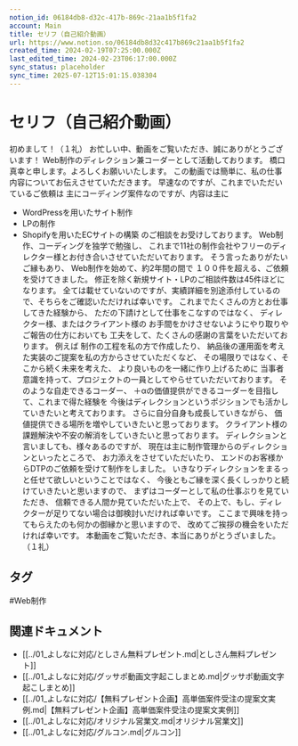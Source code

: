 ```yaml
---
notion_id: 06184db8-d32c-417b-869c-21aa1b5f1fa2
account: Main
title: セリフ（自己紹介動画）
url: https://www.notion.so/06184db8d32c417b869c21aa1b5f1fa2
created_time: 2024-02-19T07:25:00.000Z
last_edited_time: 2024-02-23T06:17:00.000Z
sync_status: placeholder
sync_time: 2025-07-12T15:01:15.038304
---
```

# セリフ（自己紹介動画）

初めまして！（１礼）
お忙しい中、動画をご覧いただき、誠にありがとうございます！
Web制作のディレクション兼コーダーとして活動しております。
橋口　真幸と申します。よろしくお願いいたします。
この動画では簡単に、私の仕事内容についてお伝えさせていただきます。
早速なのですが、これまでいただいているご依頼は
主にコーディング案件なのですが、内容は主に
- WordPressを用いたサイト制作
- LPの制作
- Shopifyを用いたECサイトの構築
のご相談をお受けしております。
Web制作、コーディングを独学で勉強し、
これまで11社の制作会社やフリーのディレクター様とお付き合いさせていただいております。
そう言ったありがたいご縁もあり、
Web制作を始めて、約2年間の間で
１００件を超える、ご依頼を受けてきました。
修正を除く新規サイト・LPのご相談件数は45件ほどになります。
全ては載せていないのですが、実績詳細を別途添付しているので、そちらをご確認いただければ幸いです。
これまでたくさんの方とお仕事してきた経験から、
ただの下請けとして仕事をこなすのではなく、
ディレクター様、またはクライアント様の
お手間をかけさせないようにやり取りやご報告の仕方においても
工夫をして、たくさんの感謝の言葉をいただいております。
例えば
制作の工程を私の方で作成したり、
納品後の運用面を考えた実装のご提案を私の方からさせていただくなど、
その場限りではなく、そこから続く未来を考えた、
より良いものを一緒に作り上げるために
当事者意識を持って、プロジェクトの一員としてやらせていただいております。
そのような自走できるコーダー、
＋αの価値提供ができるコーダーを目指して、これまで得た経験を
今後はディレクションというポジションでも活かしていきたいと考えております。
さらに自分自身も成長していきながら、
価値提供できる場所を増やしていきたいと思っております。
クライアント様の課題解決や不安の解消をしていきたいと思っております。
ディレクションと言いましても、様々あるのですが、
現在は主に制作管理からのディレクションといったところで、
お力添えをさせていただいたり、
エンドのお客様からDTPのご依頼を受けて制作をしました。
いきなりディレクションをまるっと任せて欲しいということではなく、
今後ともご縁を深く長くしっかりと続けていきたいと思いますので、
まずはコーダーとして私の仕事ぶりを見ていただき、
信頼できる人間か見ていただいた上で、
その上で、もし、ディレクターが足りてない場合は御検討いだければ幸いです。
ここまで興味を持ってもらえたのも何かの御縁かと思いますので、
改めてご挨拶の機会をいただければ幸いです。
本動画をご覧いただき、本当にありがとうざいました。（１礼）

## タグ

#Web制作 

## 関連ドキュメント

- [[../01_よしなに対応/としさん無料プレゼント.md|としさん無料プレゼント]]
- [[../01_よしなに対応/グッサポ動画文字起こしまとめ.md|グッサポ動画文字起こしまとめ]]
- [[../01_よしなに対応/【無料プレゼント企画】高単価案件受注の提案文実例.md|【無料プレゼント企画】高単価案件受注の提案文実例]]
- [[../01_よしなに対応/オリジナル営業文.md|オリジナル営業文]]
- [[../01_よしなに対応/グルコン.md|グルコン]]
